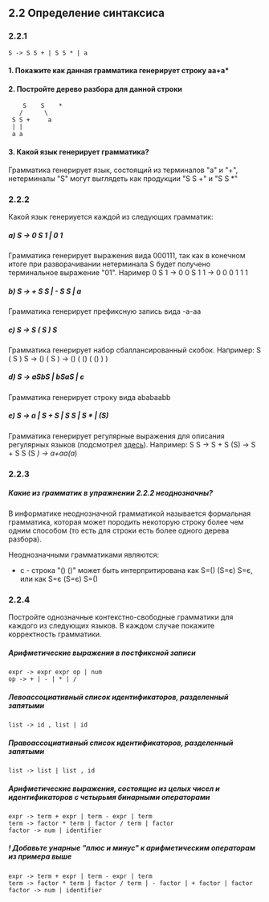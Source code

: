 ## 2.2 Определение синтаксиса

### 2.2.1
```
S -> S S + | S S * | a
```

#### 1. Покажите как данная грамматика генерирует строку аа+а*
#### 2. Постройте дерево разбора для данной строки

```
    S    S    *
   /      \
 S S +     a
 | |
 a a
```
#### 3. Какой язык генерирует грамматика?
Грамматика генерирует язык, состоящий из терминалов "а" и "+", нетерминалы "S" могут выглядеть как продукции "S S +" и "S S *"

### 2.2.2

Какой язык генериуется каждой из следующих грамматик:

##### a) S -> 0 S 1 | 0 1
  Грамматика генерирует выражения вида 000111, так как в конечном итоге при разворачивании нетерминала S будет получено терминальное выражение "01". Наример 0 S 1 -> 0 0 S 1 1 -> 0 0 0 1 1 1
##### b) S -> + S S | - S S | a
  Грамматика генерирует префиксную запись вида -a-aa
##### c) S -> S ( S ) S
  Грамматика генерирует набор сбаллансированный скобок. Например: S ( S ) S -> () ( S ) -> () ( () ( () ) )
##### d) S -> aSbS | bSaS | є
  Грамматика генерирует строку вида ababaabb
##### e) S -> a | S + S | S S | S * | (S)
  Грамматика генерирует регулярные выражения для описания регулярных языков (подсмотрел [здесь](https://github.com/fool2fish/dragon-book-exercise-answers/blob/master/ch02/2.2/2.2.md)). Например: S S -> S + S (S) -> S + S S (S *) -> a+aa(a*)


### 2.2.3
##### Какие из грамматик в упражнении 2.2.2 неоднозначны?
В информатике неоднозначной грамматикой называется формальная грамматика, которая может породить некоторую строку более чем одним способом (то есть для строки есть более одного дерева разбора).

Неоднозначными грамматиками являются:
- c - строка "() ()" может быть интерпритирована как S=() (S=є) S=є, или как S=є (S=є) S=()

### 2.2.4
Постройте однозначные контекстно-свободные грамматики для каждого из следующих языков. В каждом случае покажите корректность грамматики.

##### Арифметические выражения в постфиксной записи
```
expr -> expr expr op | num
op -> + | - | * | /
```

##### Левоассоциативный список идентификаторов, разделенный запятыми
```
list -> id , list | id
```

##### Правоассоциативный список идентификаторов, разделенный запятыми
```
list -> list | list , id
```

##### Арифметические выражения, состоящие из целых чисел и идентификаторов с четырьмя бинарными операторами
```
expr -> term + expr | term - expr | term 
term -> factor * term | factor / term | factor
factor -> num | identifier
```

##### ! Добавьте унарные "плюс и минус" к арифметическим операторам из примера выше
```
expr -> term + expr | term - expr | term 
term -> factor * term | factor / term | - factor | + factor | factor
factor -> num | identifier
```
